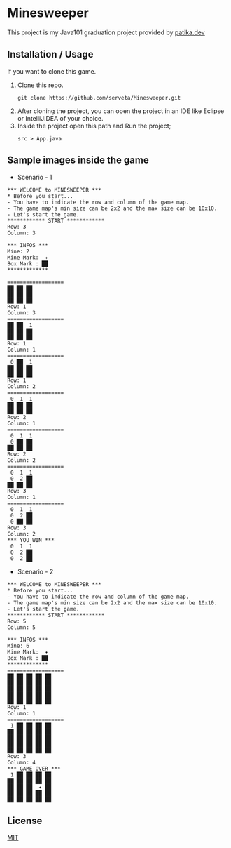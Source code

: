 # Minesweeper
This project is my Java101 graduation project provided by [patika.dev](https://app.patika.dev/courses/java101/bitirme-mayin-tarlasi)

## Installation / Usage
If you want to clone this game.
1. Clone this repo.
    ````
    git clone https://github.com/serveta/Minesweeper.git
    ````
2. After cloning the project, you can open the project in an IDE like Eclipse or IntelliJIDEA of your choice.
3. Inside the project open this path and Run the project;
    ````
    src > App.java
    ````

## Sample images inside the game
- Scenario - 1
````
*** WELCOME to MINESWEEPER ***
* Before you start...
- You have to indicate the row and column of the game map.
- The game map's min size can be 2x2 and the max size can be 10x10.
- Let's start the game.
************ START ************
Row: 3
Column: 3

*** INFOS ***
Mine: 2
Mine Mark:  ✦ 
Box Mark : ██ 
*************

==================
██ ██ ██ 
██ ██ ██ 
██ ██ ██ 
Row: 1
Column: 3
==================
██ ██  1 
██ ██ ██ 
██ ██ ██ 
Row: 1
Column: 1
==================
 0 ██  1 
██ ██ ██ 
██ ██ ██ 
Row: 1
Column: 2
==================
 0  1  1 
██ ██ ██ 
██ ██ ██ 
Row: 2
Column: 1
==================
 0  1  1 
 0 ██ ██ 
██ ██ ██ 
Row: 2
Column: 2
==================
 0  1  1 
 0  2 ██ 
██ ██ ██ 
Row: 3
Column: 1
==================
 0  1  1 
 0  2 ██ 
 0 ██ ██ 
Row: 3
Column: 2
*** YOU WIN ***
 0  1  1 
 0  2 ██ 
 0  2 ██ 
````
 - Scenario - 2
````
*** WELCOME to MINESWEEPER ***
* Before you start...
- You have to indicate the row and column of the game map.
- The game map's min size can be 2x2 and the max size can be 10x10.
- Let's start the game.
************ START ************
Row: 5
Column: 5

*** INFOS ***
Mine: 6
Mine Mark:  ✦ 
Box Mark : ██ 
*************
==================
██ ██ ██ ██ ██ 
██ ██ ██ ██ ██ 
██ ██ ██ ██ ██ 
██ ██ ██ ██ ██ 
██ ██ ██ ██ ██ 
Row: 1
Column: 1
==================
 1 ██ ██ ██ ██ 
██ ██ ██ ██ ██ 
██ ██ ██ ██ ██ 
██ ██ ██ ██ ██ 
██ ██ ██ ██ ██ 
Row: 3
Column: 4
*** GAME OVER ***
 1 ██ ██ ██ ██ 
██ ██ ██ ██ ██ 
██ ██ ██  ✦ ██ 
██ ██ ██ ██ ██ 
██ ██ ██ ██ ██ 
````




## License
[MIT](https://choosealicense.com/licenses/mit/)